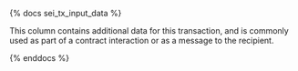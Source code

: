 {% docs sei_tx_input_data %}

This column contains additional data for this transaction, and is commonly used as part of a contract interaction or as a message to the recipient.  

{% enddocs %}